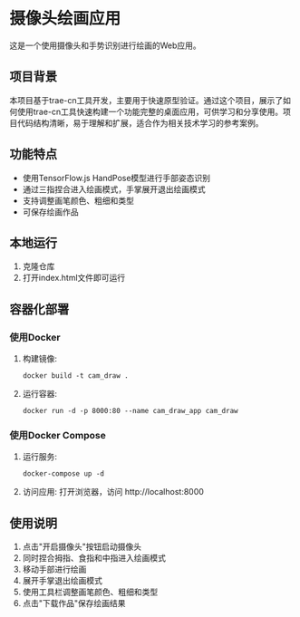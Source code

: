 # 摄像头绘画应用

这是一个使用摄像头和手势识别进行绘画的Web应用。

## 项目背景
本项目基于trae-cn工具开发，主要用于快速原型验证。通过这个项目，展示了如何使用trae-cn工具快速构建一个功能完整的桌面应用，可供学习和分享使用。项目代码结构清晰，易于理解和扩展，适合作为相关技术学习的参考案例。

## 功能特点
- 使用TensorFlow.js HandPose模型进行手部姿态识别
- 通过三指捏合进入绘画模式，手掌展开退出绘画模式
- 支持调整画笔颜色、粗细和类型
- 可保存绘画作品

## 本地运行
1. 克隆仓库
2. 打开index.html文件即可运行

## 容器化部署
### 使用Docker
1. 构建镜像:
   ```
   docker build -t cam_draw .
   ```
2. 运行容器:
   ```
   docker run -d -p 8000:80 --name cam_draw_app cam_draw
   ```

### 使用Docker Compose
1. 运行服务:
   ```
   docker-compose up -d
   ```

2. 访问应用:
   打开浏览器，访问 http://localhost:8000

## 使用说明
1. 点击"开启摄像头"按钮启动摄像头
2. 同时捏合拇指、食指和中指进入绘画模式
3. 移动手部进行绘画
4. 展开手掌退出绘画模式
5. 使用工具栏调整画笔颜色、粗细和类型
6. 点击"下载作品"保存绘画结果
